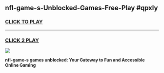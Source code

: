 
## nfl-game-s-Unblocked-Games-Free-Play #qpxly
<h3>
<a href="https://us.freeplayer.one?title=nfl-game-s&ref=9M">CLICK TO PLAY</a></h3>
<hr>

<h3>
<a href="https://us.freeplayer.one?title=nfl-game-s&ref=9M">CLICK 2 PLAY</a>
  
</h3>

<a href="https://us.freeplayer.one?title=nfl-game-s&ref=9M"><img src="https://clearcache.store/games.png"></a>


**nfl-game-s games unblocked: Your Gateway to Fun and Accessible Online Gaming**
